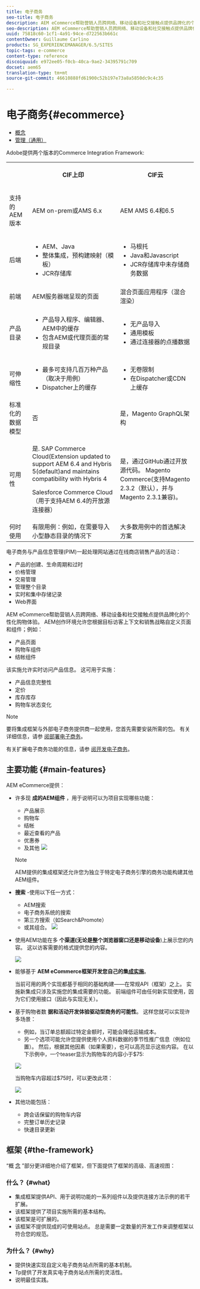 ```yaml
---
title: 电子商务
seo-title: 电子商务
description: AEM eCommerce帮助营销人员跨网络、移动设备和社交接触点提供品牌化的个性化购物体验。
seo-description: AEM eCommerce帮助营销人员跨网络、移动设备和社交接触点提供品牌化的个性化购物体验。
uuid: 75818c60-1cf1-4a91-94ce-d722563b661c
contentOwner: Guillaume Carlino
products: SG_EXPERIENCEMANAGER/6.5/SITES
topic-tags: e-commerce
content-type: reference
discoiquuid: e972ee05-f0cb-40ca-9ae2-34395791c709
docset: aem65
translation-type: tm+mt
source-git-commit: 46610888fd61900c52b197e73a8a5850dc9c4c35

---
```



# 电子商务{#ecommerce}

* [概念](/help/sites-administering/concepts.md)
* [管理（通用）](/help/sites-administering/generic.md)

Adobe提供两个版本的Commerce Integration Framework:

<table>
 <tbody>
  <tr>
   <th><p> </p> </th>
   <th><p>CIF上印</p> </th>
   <th><p>CIF云</p> </th>
  </tr>
  <tr>
   <td><p>支持的 AEM 版本</p> </td>
   <td><p>AEM on-prem或AMS 6.x</p> </td>
   <td>AEM AMS 6.4和6.5</td>
  </tr>
  <tr>
   <td><p>后端</p> </td>
   <td>
    <ul>
     <li>AEM、Java</li>
     <li>整体集成，预构建映射（模板）</li>
     <li>JCR存储库</li>
    </ul> </td>
   <td>
    <ul>
     <li>马根托</li>
     <li>Java和Javascript</li>
     <li>JCR存储库中未存储商务数据</li>
    </ul> </td>
  </tr>
  <tr>
   <td><p>前端</p> </td>
   <td><p>AEM服务器端呈现的页面</p> </td>
   <td>混合页面应用程序（混合渲染）</td>
  </tr>
  <tr>
   <td><p>产品目录</p> </td>
   <td>
    <ul>
     <li>产品导入程序、编辑器、AEM中的缓存</li>
     <li>包含AEM或代理页面的常规目录</li>
    </ul> </td>
   <td>
    <ul>
     <li>无产品导入</li>
     <li>通用模板</li>
     <li>通过连接器的点播数据</li>
    </ul> </td>
  </tr>
  <tr>
   <td><p>可伸缩性</p> </td>
   <td>
    <ul>
     <li>最多可支持几百万种产品（取决于用例）</li>
     <li>Dispatcher上的缓存</li>
    </ul> </td>
   <td>
    <ul>
     <li>无卷限制</li>
     <li>在Dispatcher或CDN上缓存</li>
    </ul> </td>
  </tr>
  <tr>
   <td>标准化的数据模型</td>
   <td>否</td>
   <td>是，Magento GraphQL架构</td>
  </tr>
  <tr>
   <td>可用性</td>
   <td><p>是. SAP Commerce Cloud(Extension updated to support AEM 6.4 and Hybris 5(default)and maintains compatibility with Hybris 4</p> <p>Salesforce Commerce Cloud（用于支持AEM 6.4的开放源连接器）</p> </td>
   <td>是，通过GitHub通过开放源代码。 Magento Commerce(支持Magento 2.3.2（默认），并与Magento 2.3.1兼容)。</td>
  </tr>
  <tr>
   <td>何时使用</td>
   <td>有限用例：例如，在需要导入小型静态目录的情况下</td>
   <td>大多数用例中的首选解决方案</td>
  </tr>
 </tbody>
</table>

电子商务与产品信息管理(PIM)一起处理网站通过在线商店销售产品的活动：

* 产品的创建、生命周期和过时
* 价格管理
* 交易管理
* 管理整个目录
* 实时和集中存储记录
* Web界面

AEM eCommerce帮助营销人员跨网络、移动设备和社交接触点提供品牌化的个性化购物体验。 AEM创作环境允许您根据目标访客上下文和销售战略自定义页面和组件；例如：

* 产品页面
* 购物车组件
* 结帐组件

该实施允许实时访问产品信息。 这可用于实施：

* 产品信息完整性
* 定价
* 库存库存
* 购物车状态变化

>[!NOTE]
>
>要将集成框架与外部电子商务提供商一起使用，您首先需要安装所需的包。 有关详细信息，请参 [阅部署电子商务](/help/sites-deploying/ecommerce.md)。
>
>有关扩展电子商务功能的信息，请参 [阅开发电子商务](/help/sites-developing/ecommerce.md)。

## 主要功能 {#main-features}

AEM eCommerce提供：

* 许多现 **成的AEM组件** ，用于说明可以为项目实现哪些功能：

   * 产品展示
   * 购物车
   * 结帐
   * 最近查看的产品
   * 优惠券
   * 及其他
   ![](assets/chlimage_1-130.png)

   >[!NOTE]
   >
   >AEM提供的集成框架还允许您为独立于特定电子商务引擎的商务功能构建其他AEM组件。

* **搜索** -使用以下任一方式：

   * AEM搜索
   * 电子商务系统的搜索
   * 第三方搜索（如Search&amp;Promote）
   * 或其组合。
   ![](assets/chlimage_1-131.png)

* 使用AEM功能在多 **个渠道(无论是整个浏览器窗口还是移动设备**)上展示您的内容。 这以访客需要的格式提供您的内容。

   ![](assets/chlimage_1-132.png)

* 能够基于 **AEM eCommerce框架开发您自己的集[成实施](#the-framework)**。

   当前可用的两个实现都基于相同的基础构建——在常规API（框架）之上。 实施新集成只涉及实施您的集成需要的功能。 前端组件可由任何新实现使用，因为它们使用接口（因此与实现无关）。

* 基于购物者数 **据和活动开发体验驱动型商务的可能性**。 这样您就可以实现许多场景：

   * 例如，当订单总额超过特定金额时，可能会降低运输成本。
   * 另一个选项可能允许您提供使用个人资料数据的季节性推广信息（例如位置）。 然后，根据其他因素（如果需要），也可以高亮显示这些内容。
   在以下示例中，一个teaser显示为购物车的内容小于$75:

   ![](assets/chlimage_1-133.png)

   当购物车内容超过$75时，可以更改此项：

   ![](assets/chlimage_1-134.png)

* 其他功能包括：

   * 跨会话保留的购物车内容
   * 完整订单历史记录
   * 快速目录更新

## 框架 {#the-framework}

“概 [念](/help/sites-administering/concepts.md) ”部分更详细地介绍了框架，但下面提供了框架的高级、高速视图：

### 什么？ {#what}

* 集成框架提供API、用于说明功能的一系列组件以及提供连接方法示例的若干扩展。
* 该框架提供了项目实施所需的基本结构。
* 该框架是可扩展的。
* 该框架不提供现成的可使用站点。 总是需要一定数量的开发工作来调整框架以符合您的规范。

### 为什么？ {#why}

* 提供快速实现自定义电子商务站点所需的基本机制。
* Tp提供了开发真实电子商务站点所需的灵活性。
* 说明最佳实践。